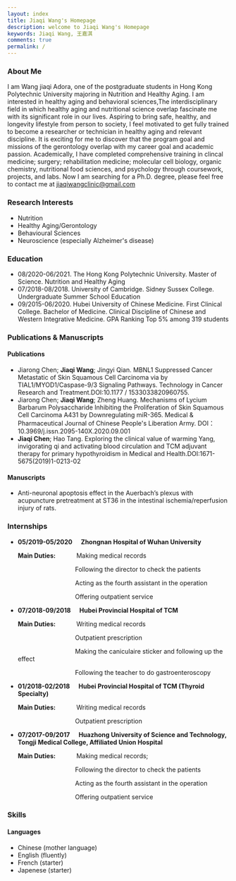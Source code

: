 ```yaml
---
layout: index
title: Jiaqi Wang's Homepage
description: welcome to Jiaqi Wang's Homepage
keywords: Jiaqi Wang, 王嘉淇
comments: true
permalink: /
---
```


### About Me

I am Wang jiaqi Adora, one of the postgraduate students in Hong Kong Polytechnic University majoring in Nutrition and Healthy Aging. I am interested in healthy aging and behavioral sciences,The interdisciplinary field in which healthy aging and nutritional science overlap fascinate me with its significant role in our lives. Aspiring to bring safe, healthy, and longevity lifestyle from person to society, I feel motivated to get fully trained to become a researcher or technician in healthy aging and relevant discipline. It is exciting for me to discover that the program goal and missions of the gerontology overlap with my career goal and academic passion. 
Academically, I have completed comprehensive training in clincal medicine; surgery; rehabilitation medicine; molecular cell biology, organic chemistry, nutritional food sciences, and psychology through coursework, projects, and labs. Now I am searching for a Ph.D. degree, please feel free to contact me at jiaqiwangclinic@gmail.com
### Research Interests

- Nutrition
- Healthy Aging/Gerontology
- Behavioural Sciences
- Neuroscience (especially Alzheimer's disease)

### Education

- 08/2020-06/2021. The Hong Kong Polytechnic University. Master of Science. Nutrition and Healthy Aging
- 07/2018-08/2018. University of Cambridge. Sidney Sussex College. Undergraduate Summer School Education
- 09/2015-06/2020. Hubei University of Chinese Medicine. First Clinical College. Bachelor of Medicine. Clinical Discipline of Chinese and Western Integrative Medicine. GPA Ranking Top 5% among 319 students

### Publications & Manuscripts

#### Publications

- Jiarong Chen; **Jiaqi Wang**; Jingyi Qian. MBNL1 Suppressed Cancer Metastatic of Skin Squamous Cell Carcinoma via by TIAL1/MYOD1/Caspase-9/3 Signaling Pathways. Technology in Cancer Research and Treatment.DOI:10.1177 / 1533033820960755.
- Jiarong Chen; **Jiaqi Wang**; Zheng Huang. Mechanisms of Lycium Barbarum Polysaccharide Inhibiting the Proliferation of Skin Squamous Cell Carcinoma A431 by Downregulating miR-365. Medical & Pharmaceutical Journal of Chinese People's Liberation Army. DOI： 10.3969/j.issn.2095-140X.2020.09.001
- **Jiaqi Chen**; Hao Tang. Exploring the clinical value of warming Yang, invigorating qi and activating blood circulation and TCM adjuvant therapy for primary hypothyroidism in Medical and Health.DOI:1671-5675(2019)1-0213-02

#### Manuscripts

- Anti-neuronal apoptosis effect in the Auerbach’s plexus with acupuncture pretreatment at ST36 in the intestinal ischemia/reperfusion injury of rats.

### Internships

- **05/2019-05/2020**&nbsp;&nbsp;&nbsp;&nbsp;&nbsp;**Zhongnan Hospital of Wuhan University**

  **Main Duties:**&nbsp;&nbsp;&nbsp;&nbsp;&nbsp;&nbsp;&nbsp;&nbsp;&nbsp;&nbsp;&nbsp;&nbsp;Making medical records

  &nbsp;&nbsp;&nbsp;&nbsp;&nbsp;&nbsp;&nbsp;&nbsp;&nbsp;&nbsp;&nbsp;&nbsp;&nbsp;&nbsp;&nbsp;&nbsp;&nbsp;&nbsp;&nbsp;&nbsp;&nbsp;&nbsp;&nbsp;&nbsp;&nbsp;&nbsp;&nbsp;&nbsp;&nbsp;&nbsp;&nbsp;&nbsp;&nbsp;Following the director to check the patients

  &nbsp;&nbsp;&nbsp;&nbsp;&nbsp;&nbsp;&nbsp;&nbsp;&nbsp;&nbsp;&nbsp;&nbsp;&nbsp;&nbsp;&nbsp;&nbsp;&nbsp;&nbsp;&nbsp;&nbsp;&nbsp;&nbsp;&nbsp;&nbsp;&nbsp;&nbsp;&nbsp;&nbsp;&nbsp;&nbsp;&nbsp;&nbsp;&nbsp;Acting as the fourth assistant in the operation

  &nbsp;&nbsp;&nbsp;&nbsp;&nbsp;&nbsp;&nbsp;&nbsp;&nbsp;&nbsp;&nbsp;&nbsp;&nbsp;&nbsp;&nbsp;&nbsp;&nbsp;&nbsp;&nbsp;&nbsp;&nbsp;&nbsp;&nbsp;&nbsp;&nbsp;&nbsp;&nbsp;&nbsp;&nbsp;&nbsp;&nbsp;&nbsp;&nbsp;Offering outpatient service

- **07/2018-09/2018**&nbsp;&nbsp;&nbsp;&nbsp;&nbsp;**Hubei Provincial Hospital of TCM**

  **Main Duties:**&nbsp;&nbsp;&nbsp;&nbsp;&nbsp;&nbsp;&nbsp;&nbsp;&nbsp;&nbsp;&nbsp;&nbsp;Writing medical records

  &nbsp;&nbsp;&nbsp;&nbsp;&nbsp;&nbsp;&nbsp;&nbsp;&nbsp;&nbsp;&nbsp;&nbsp;&nbsp;&nbsp;&nbsp;&nbsp;&nbsp;&nbsp;&nbsp;&nbsp;&nbsp;&nbsp;&nbsp;&nbsp;&nbsp;&nbsp;&nbsp;&nbsp;&nbsp;&nbsp;&nbsp;&nbsp;&nbsp;Outpatient prescription

  &nbsp;&nbsp;&nbsp;&nbsp;&nbsp;&nbsp;&nbsp;&nbsp;&nbsp;&nbsp;&nbsp;&nbsp;&nbsp;&nbsp;&nbsp;&nbsp;&nbsp;&nbsp;&nbsp;&nbsp;&nbsp;&nbsp;&nbsp;&nbsp;&nbsp;&nbsp;&nbsp;&nbsp;&nbsp;&nbsp;&nbsp;&nbsp;&nbsp;Making the caniculaire sticker and following up the effect

  &nbsp;&nbsp;&nbsp;&nbsp;&nbsp;&nbsp;&nbsp;&nbsp;&nbsp;&nbsp;&nbsp;&nbsp;&nbsp;&nbsp;&nbsp;&nbsp;&nbsp;&nbsp;&nbsp;&nbsp;&nbsp;&nbsp;&nbsp;&nbsp;&nbsp;&nbsp;&nbsp;&nbsp;&nbsp;&nbsp;&nbsp;&nbsp;&nbsp;Following the teacher to do gastroenteroscopy

- **01/2018-02/2018**&nbsp;&nbsp;&nbsp;&nbsp;&nbsp;**Hubei Provincial Hospital of TCM (Thyroid Specialty)**

  **Main Duties:**&nbsp;&nbsp;&nbsp;&nbsp;&nbsp;&nbsp;&nbsp;&nbsp;&nbsp;&nbsp;&nbsp;&nbsp;Writing medical records

  &nbsp;&nbsp;&nbsp;&nbsp;&nbsp;&nbsp;&nbsp;&nbsp;&nbsp;&nbsp;&nbsp;&nbsp;&nbsp;&nbsp;&nbsp;&nbsp;&nbsp;&nbsp;&nbsp;&nbsp;&nbsp;&nbsp;&nbsp;&nbsp;&nbsp;&nbsp;&nbsp;&nbsp;&nbsp;&nbsp;&nbsp;&nbsp;&nbsp;Outpatient prescription

- **07/2017-09/2017**&nbsp;&nbsp;&nbsp;&nbsp;&nbsp;**Huazhong University of Science and Technology, Tongji Medical College, Affiliated Union Hospital**

  **Main Duties:**&nbsp;&nbsp;&nbsp;&nbsp;&nbsp;&nbsp;&nbsp;&nbsp;&nbsp;&nbsp;&nbsp;&nbsp;Making medical records;

  &nbsp;&nbsp;&nbsp;&nbsp;&nbsp;&nbsp;&nbsp;&nbsp;&nbsp;&nbsp;&nbsp;&nbsp;&nbsp;&nbsp;&nbsp;&nbsp;&nbsp;&nbsp;&nbsp;&nbsp;&nbsp;&nbsp;&nbsp;&nbsp;&nbsp;&nbsp;&nbsp;&nbsp;&nbsp;&nbsp;&nbsp;&nbsp;&nbsp;Following the director to check the patients

  &nbsp;&nbsp;&nbsp;&nbsp;&nbsp;&nbsp;&nbsp;&nbsp;&nbsp;&nbsp;&nbsp;&nbsp;&nbsp;&nbsp;&nbsp;&nbsp;&nbsp;&nbsp;&nbsp;&nbsp;&nbsp;&nbsp;&nbsp;&nbsp;&nbsp;&nbsp;&nbsp;&nbsp;&nbsp;&nbsp;&nbsp;&nbsp;&nbsp;Acting as the fourth assistant in the operation

  &nbsp;&nbsp;&nbsp;&nbsp;&nbsp;&nbsp;&nbsp;&nbsp;&nbsp;&nbsp;&nbsp;&nbsp;&nbsp;&nbsp;&nbsp;&nbsp;&nbsp;&nbsp;&nbsp;&nbsp;&nbsp;&nbsp;&nbsp;&nbsp;&nbsp;&nbsp;&nbsp;&nbsp;&nbsp;&nbsp;&nbsp;&nbsp;&nbsp;Offering outpatient service

### Skills

#### Languages

- Chinese (mother language)
- English (fluently)
- French (starter)
- Japenese (starter)

<!-- ### Social

{% for website in site.data.social %}
* {{ website.sitename }}：[@{{ website.name }}]({{ website.url }})
  {% endfor %} -->
